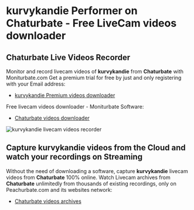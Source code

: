 # kurvykandie Performer on Chaturbate - Free LiveCam videos downloader

## Chaturbate Live Videos Recorder

Monitor and record livecam videos of **kurvykandie** from **Chaturbate** with Moniturbate.com
Get a premium trial for free by just and only registering with your Email address:
* [kurvykandie Premium videos downloader](https://moniturbate.com/request-demo-licence-key.html)

Free livecam videos downloader - Moniturbate Software:
* [Chaturbate videos downloader](https://moniturbate.com/moniturbate-download-software.html)

![kurvykandie livecam videos recorder](https://peachurnet.com/templates/moniturbate-software.png)


## Capture kurvykandie videos from the Cloud and watch your recordings on Streaming

Without the need of downloading a software, capture **kurvykandie** livecam videos from **Chaturbate** 100% online.
Watch Livecam archives from **Chaturbate** unlimitedly from thousands of existing recordings, only on Peachurbate.com and its websites network:
* [Chaturbate videos archives](https://peachurnet.com/)